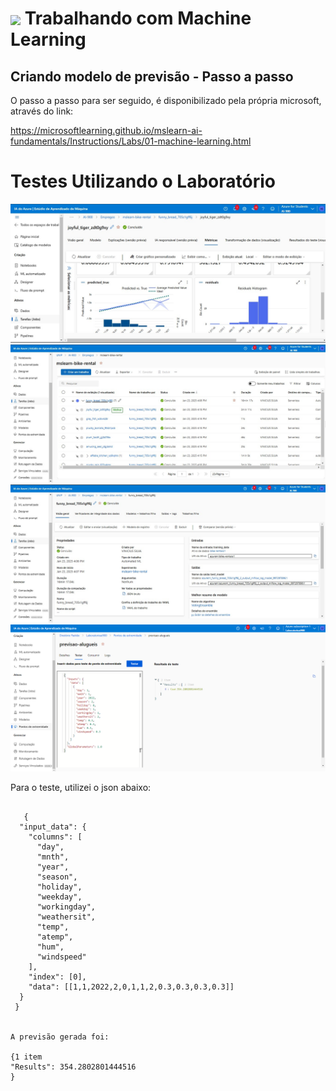 <h1>
    <a href="https://www.dio.me/">
     <img align="center" width="60px" src="https://hermes.dio.me/lab_projects/badges/87d332d0-5198-4a2f-b159-38c8c2976954.png"></a>
    <span> Trabalhando com Machine Learning</span>
</h1>

## Criando modelo de previsão - Passo a passo

O passo a passo para ser seguido, é disponibilizado pela própria microsoft, através do link:

https://microsoftlearning.github.io/mslearn-ai-fundamentals/Instructions/Labs/01-machine-learning.html
<h1>Testes Utilizando o Laboratório</h1>
<img src="https://github.com/viinisilva/AI-900/blob/main/Atv-01/1.jpg">
<img src="https://github.com/viinisilva/AI-900/blob/main/Atv-01/2.jpg">
<img src="https://github.com/viinisilva/AI-900/blob/main/Atv-01/3.jpg">
<img src="https://github.com/viinisilva/AI-900/blob/main/Atv-01/4.png">

Para o teste, utilizei o json abaixo:

``` JASON

   {
  "input_data": {
    "columns": [
      "day",
      "mnth",
      "year",
      "season",
      "holiday",
      "weekday",
      "workingday",
      "weathersit",
      "temp",
      "atemp",
      "hum",
      "windspeed"
    ],
    "index": [0],
    "data": [[1,1,2022,2,0,1,1,2,0.3,0.3,0.3,0.3]]
  }
 }


A previsão gerada foi:

{1 item
"Results": 354.2802801444516
}


